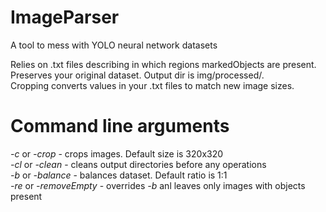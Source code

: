 # ImageParser
A tool to mess with YOLO neural network datasets

Relies on .txt files describing in which regions markedObjects are present.
Preserves your original dataset. Output dir is img/processed/.  
Cropping converts values in your .txt files to match new image sizes.  

# Command line arguments
*-c* or *-crop* - crops images. Default size is 320x320  
*-cl* or *-clean* - cleans output directories before any operations  
*-b* or *-balance* - balances dataset. Default ratio is 1:1  
*-re* or *-removeEmpty* - overrides *-b* anl leaves only images with objects present  
